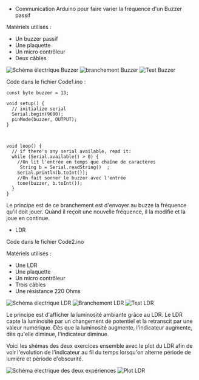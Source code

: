 - Communication Arduino pour faire varier la fréquence d'un Buzzer passif


Matériels utilisés : 
- Un buzzer passif
- Une plaquette
- Un micro contrôleur
- Deux câbles

<img src="./img/schema2_2.png" alt="Schéma électrique Buzzer"/>
<img src="./img/branchement2_2.jpg" alt="branchement Buzzer"/>
<img src="./img/variationFrequence2_2.png" alt="Test Buzzer"/>


Code dans le fichier Code1.ino :
```|
const byte buzzer = 13;

void setup() {
  // initialize serial
  Serial.begin(9600);
  pinMode(buzzer, OUTPUT); 
}

    

void loop() {
  // if there's any serial available, read it:
  while (Serial.available() > 0) {
    //On lit l'entrée en temps que chaîne de caractères
     String b = Serial.readString()  ;
    Serial.println(b.toInt());
    //On fait sonner le buzzer avec l'entrée
    tone(buzzer, b.toInt());    
  }
}
```

Le principe est de ce branchement est d'envoyer au buzze la fréquence qu'il doit jouer. Quand il reçoit une nouvelle fréquence, il la modifie et la joue en continue.

- LDR

Code dans le fichier Code2.ino

Matériels utilisés : 
- Une LDR
- Une plaquette
- Un micro contrôleur
- Trois câbles
- Une résistance 220 Ohms


<img src="./img/schemaLDR.png" alt="Schéma électrique LDR"/>
<img src="./img/branchementLDR.jpg" alt="Branchement LDR"/>
<img src="./img/TestLDR.png" alt="Test LDR"/>

Le principe est d'afficher la luminosité ambiante grâce au LDR. Le LDR capte la luminosité par un changement de potentiel et la retranscit par une valeur numérique. Dès que la luminosité augmente, l'indicateur augmente, dès qu'elle diminue, l'indicateur diminue.

Voici les shémas des deux exercices ensemble avec le plot du LDR afin de voir l'evolution de l'indicateur au fil du temps lorsqu'on alterne période de lumière et période d'obscurité.

<img src="./sketch.png" alt="Schéma électrique des deux expériences"/>
<img src="./plot.png" alt="Plot LDR"/>


